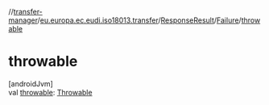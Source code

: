 //[transfer-manager](../../../../index.md)/[eu.europa.ec.eudi.iso18013.transfer](../../index.md)/[ResponseResult](../index.md)/[Failure](index.md)/[throwable](throwable.md)

# throwable

[androidJvm]\
val [throwable](throwable.md): [Throwable](https://kotlinlang.org/api/latest/jvm/stdlib/kotlin/-throwable/index.html)
